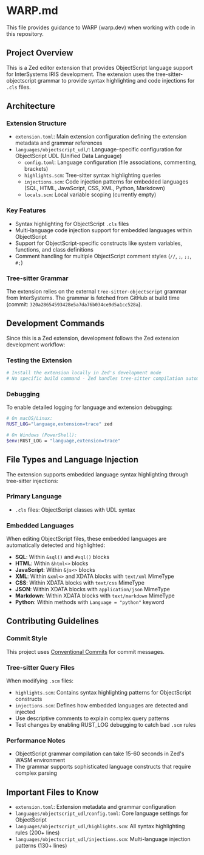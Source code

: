 # WARP.md

This file provides guidance to WARP (warp.dev) when working with code in this repository.

## Project Overview

This is a Zed editor extension that provides ObjectScript language support for InterSystems IRIS development. The extension uses the tree-sitter-objectscript grammar to provide syntax highlighting and code injections for `.cls` files.

## Architecture

### Extension Structure
- `extension.toml`: Main extension configuration defining the extension metadata and grammar references
- `languages/objectscript_udl/`: Language-specific configuration for ObjectScript UDL (Unified Data Language)
  - `config.toml`: Language configuration (file associations, commenting, brackets)
  - `highlights.scm`: Tree-sitter syntax highlighting queries
  - `injections.scm`: Code injection patterns for embedded languages (SQL, HTML, JavaScript, CSS, XML, Python, Markdown)
  - `locals.scm`: Local variable scoping (currently empty)

### Key Features
- Syntax highlighting for ObjectScript `.cls` files
- Multi-language code injection support for embedded languages within ObjectScript
- Support for ObjectScript-specific constructs like system variables, functions, and class definitions
- Comment handling for multiple ObjectScript comment styles (`//`, `;`, `;;`, `#;`)

### Tree-sitter Grammar
The extension relies on the external `tree-sitter-objectscript` grammar from InterSystems. The grammar is fetched from GitHub at build time (commit: `320a28654593428e5a7da76b034ce9d5a1cc528a`).

## Development Commands

Since this is a Zed extension, development follows the Zed extension development workflow:

### Testing the Extension
```bash
# Install the extension locally in Zed's development mode
# No specific build command - Zed handles tree-sitter compilation automatically
```

### Debugging
To enable detailed logging for language and extension debugging:
```bash
# On macOS/Linux:
RUST_LOG="language,extension=trace" zed

# On Windows (PowerShell):
$env:RUST_LOG = "language,extension=trace"
```

## File Types and Language Injection

The extension supports embedded language syntax highlighting through tree-sitter injections:

### Primary Language
- `.cls` files: ObjectScript classes with UDL syntax

### Embedded Languages
When editing ObjectScript files, these embedded languages are automatically detected and highlighted:
- **SQL**: Within `&sql()` and `#sql()` blocks
- **HTML**: Within `&html<>` blocks  
- **JavaScript**: Within `&js<>` blocks
- **XML**: Within `&xml<>` and XDATA blocks with `text/xml` MimeType
- **CSS**: Within XDATA blocks with `text/css` MimeType
- **JSON**: Within XDATA blocks with `application/json` MimeType
- **Markdown**: Within XDATA blocks with `text/markdown` MimeType
- **Python**: Within methods with `Language = "python"` keyword

## Contributing Guidelines

### Commit Style
This project uses [Conventional Commits](https://www.conventionalcommits.org/en/v1.0.0/) for commit messages.

### Tree-sitter Query Files
When modifying `.scm` files:
- `highlights.scm`: Contains syntax highlighting patterns for ObjectScript constructs
- `injections.scm`: Defines how embedded languages are detected and injected
- Use descriptive comments to explain complex query patterns
- Test changes by enabling RUST_LOG debugging to catch bad `.scm` rules

### Performance Notes
- ObjectScript grammar compilation can take 15-60 seconds in Zed's WASM environment
- The grammar supports sophisticated language constructs that require complex parsing

## Important Files to Know

- `extension.toml`: Extension metadata and grammar configuration
- `languages/objectscript_udl/config.toml`: Core language settings for ObjectScript
- `languages/objectscript_udl/highlights.scm`: All syntax highlighting rules (200+ lines)
- `languages/objectscript_udl/injections.scm`: Multi-language injection patterns (130+ lines)